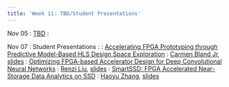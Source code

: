 ```yaml
---
title: 'Week 11: TBD/Student Presentations'
---
```


Nov 05
: [TBD](#)
  : [](#)

Nov 07
: Student Presentations
  : [](#)
: [Accelerating FPGA Prototyping through Predictive Model-Based HLS Design Space Exploration](https://dl.acm.org/doi/10.1145/3316781.3317754)
  : [Carmen Bland Jr](https://github.com/washu-blandjr), [slides](#)
: [Optimizing FPGA-based Accelerator Design for Deep Convolutional Neural Networks](https://dl.acm.org/doi/10.1145/2684746.2689060)
  : [Renzi Liu](#), [slides](#)
: [SmartSSD: FPGA Accelerated Near-Storage Data Analytics on SSD](https://ieeexplore.ieee.org/document/9141369)
  : [Haoyu Zhang](#), [slides](#)
